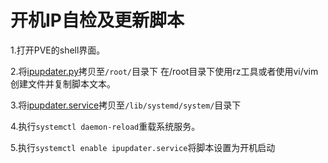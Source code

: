 # 开机IP自检及更新脚本
1.打开PVE的shell界面。

2.将[ipupdater.py](../files/ipupdater.py)拷贝至`/root/`目录下
在/root目录下使用rz工具或者使用vi/vim创建文件并复制脚本文本。

3.将[ipupdater.service](../files/ipupdater.service)拷贝至`/lib/systemd/system/`目录下

4.执行`systemctl daemon-reload`重载系统服务。

5.执行`systemctl enable ipupdater.service`将脚本设置为开机启动